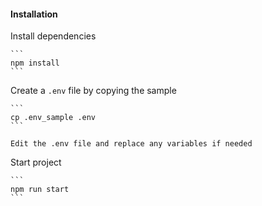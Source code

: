 


#### Installation


 Install dependencies

    ```
    npm install
    ```

 Create a `.env` file by copying the sample

    ```
    cp .env_sample .env
    ```
    
    Edit the .env file and replace any variables if needed
    
 Start project

    ```
    npm run start
    ```
